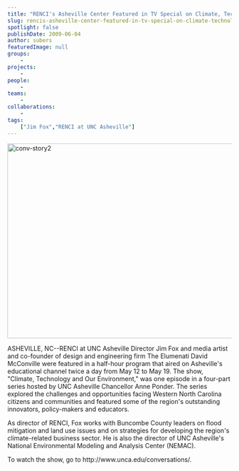 ```yaml
---
title: "RENCI's Asheville Center Featured in TV Special on Climate, Technology and the Environment"
slug: rencis-asheville-center-featured-in-tv-special-on-climate-technology-and-the-environment
spotlight: false
publishDate: 2009-06-04
author: subers
featuredImage: null
groups:
    - 
projects:
    - 
people:
    - 
teams: 
    - 
collaborations:
    - 
tags:
    ["Jim Fox","RENCI at UNC Asheville"]
---
```

<p><a href="https://www.renci.org/wp-content/uploads/2009/06/conv-story2.jpg"><img class="alignnone size-full wp-image-3713" title="conv-story2" src="https://www.renci.org/wp-content/uploads/2009/06/conv-story2.jpg" alt="conv-story2" width="630" height="437" /></a></p>

<p>ASHEVILLE, NC--RENCI at UNC Asheville Director Jim Fox and media artist and co-founder of design and engineering firm The Elumenati David McConville were featured in a half-hour program that aired on Asheville's educational channel twice a day from May 12 to May 19. <!--more-->The show, "Climate, Technology and Our Environment," was one episode in a four-part series hosted by UNC Asheville Chancellor Anne Ponder. The series explored the challenges and opportunities facing Western North Carolina citizens and communities and featured some of the region's outstanding innovators, policy-makers and educators.</p>

<p>As director of RENCI, Fox works with Buncombe County leaders on flood mitigation and land use issues and on strategies for developing the region's climate-related business sector. He is also the director of UNC Asheville's National Environmental Modeling and Analysis Center (NEMAC).</p>

<p>To watch the show, go to http://www.unca.edu/conversations/.</p>
